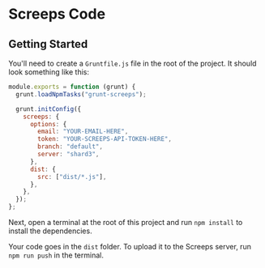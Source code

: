 # Screeps Code

## Getting Started

You'll need to create a `Gruntfile.js` file in the root of the project. It should look something like this:

```javascript
module.exports = function (grunt) {
  grunt.loadNpmTasks("grunt-screeps");

  grunt.initConfig({
    screeps: {
      options: {
        email: "YOUR-EMAIL-HERE",
        token: "YOUR-SCREEPS-API-TOKEN-HERE",
        branch: "default",
        server: "shard3",
      },
      dist: {
        src: ["dist/*.js"],
      },
    },
  });
};
```

Next, open a terminal at the root of this project and run `npm install` to install the dependencies.

Your code goes in the `dist` folder. To upload it to the Screeps server, run `npm run push` in the terminal.
